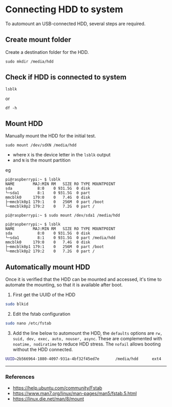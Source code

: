# Connecting HDD to system
To automount an USB-connected HDD, several steps are required.

## Create mount folder
Create a destination folder for the HDD.

```shell
sudo mkdir /media/hdd
```
## Check if HDD is connected to system
```shell
lsblk
```
or
```shell
df -h
```
## Mount HDD 
Manually mount the HDD for the initial test.

```shell
sudo mount /dev/sdXN /media/hdd
```

* where `X` is the device letter in the `lsblk` output
* and `N` is the mount partition

eg

```shell
pi@raspberrypi:~ $ lsblk
NAME        MAJ:MIN RM   SIZE RO TYPE MOUNTPOINT
sda           8:0    0 931.5G  0 disk
└─sda1        8:1    0 931.5G  0 part 
mmcblk0     179:0    0   7.4G  0 disk
├─mmcblk0p1 179:1    0   256M  0 part /boot
└─mmcblk0p2 179:2    0   7.2G  0 part /

pi@raspberrypi:~ $ sudo mount /dev/sda1 /media/hdd

pi@raspberrypi:~ $ lsblk
NAME        MAJ:MIN RM   SIZE RO TYPE MOUNTPOINT
sda           8:0    0 931.5G  0 disk
└─sda1        8:1    0 931.5G  0 part /media/hdd
mmcblk0     179:0    0   7.4G  0 disk
├─mmcblk0p1 179:1    0   256M  0 part /boot
└─mmcblk0p2 179:2    0   7.2G  0 part /
```

## Automatically mount HDD
Once it is verified that the HDD can be mounted and accessed, it's time to automate the mounting, so that it is available after boot.

1. First get the UUID of the HDD

```bash
sudo blkid
```

2. Edit the fstab configuration

```bash
sudo nano /etc/fstab
```

3. Add the line below to automount the HDD, the `defaults` options are `rw, suid, dev, exec, auto, nouser, async`. These are complemented with `noatime, nodiratime` to reduce HDD stress. The `nofail` allows booting without the HDD connected.

```bash
UUID=2b566964-1880-4097-931a-4bf32f45ed7e       /media/hdd      ext4    defaults,noatime,nodiratime,nofail     0	0
```

---
### References
* https://help.ubuntu.com/community/Fstab
* https://www.man7.org/linux/man-pages/man5/fstab.5.html
* https://linux.die.net/man/8/mount